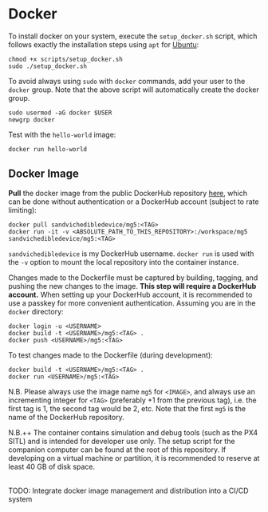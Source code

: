 # Docker

To install docker on your system, execute the `setup_docker.sh` script, which follows exactly the installation steps using `apt` for [Ubuntu](https://docs.docker.com/engine/install/ubuntu/):

```
chmod +x scripts/setup_docker.sh
sudo ./setup_docker.sh
```

To avoid always using `sudo` with `docker` commands, add your user to the `docker` group. Note that the above script will automatically create the docker group.

```
sudo usermod -aG docker $USER
newgrp docker
```

Test with the `hello-world` image:

```
docker run hello-world
```


## Docker Image
**Pull** the docker image from the public DockerHub repository [here](https://hub.docker.com/repository/docker/sandvichedibledevice/mg5/general), which can be done without authentication or a DockerHub account (subject to rate limiting):

```
docker pull sandvichedibledevice/mg5:<TAG>
docker run -it -v <ABSOLUTE_PATH_TO_THIS_REPOSITORY>:/workspace/mg5 sandvichedibledevice/mg5:<TAG>
```

`sandvichedibledevice` is my DockerHub username. `docker run` is used with the `-v` option to mount the local repository into the container instance.

Changes made to the Dockerfile must be captured by building, tagging, and pushing the new changes to the image. **This step will require a DockerHub account.** When setting up your DockerHub account, it is recommended to use a passkey for more convenient authentication. Assuming you are in the `docker` directory:

```
docker login -u <USERNAME>
docker build -t <USERNAME>/mg5:<TAG> .
docker push <USERNAME>/mg5:<TAG>
```

To test changes made to the Dockerfile (during development):

```
docker build -t <USERNAME>/mg5:<TAG> .
docker run <USERNAME>/mg5:<TAG>
```

N.B. Please always use the image name `mg5` for `<IMAGE>`, and always use an incrementing integer for `<TAG>` (preferably +1 from the previous tag), i.e. the first tag is 1, the second tag would be 2, etc. Note that the first `mg5` is the name of the DockerHub repository.

N.B.++ The container contains simulation and debug tools (such as the PX4 SITL) and is intended for developer use only. The setup script for the companion computer can be found at the root of this repository. If developing on a virtual machine or partition, it is recommended to reserve at least 40 GB of disk space.

<br>
TODO: Integrate docker image management and distribution into a CI/CD system
